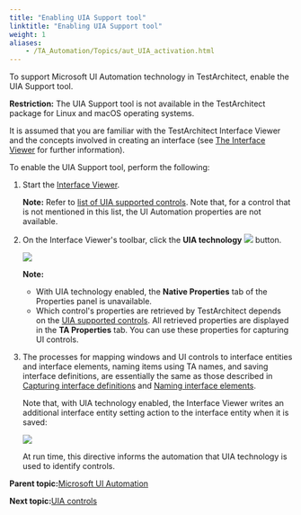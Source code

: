 ```yaml
--- 
title: "Enabling UIA Support tool"
linktitle: "Enabling UIA Support tool"
weight: 1
aliases: 
    - /TA_Automation/Topics/aut_UIA_activation.html
---
```


To support Microsoft UI Automation technology in TestArchitect, enable the UIA Support tool.

**Restriction:** The UIA Support tool is not available in the TestArchitect package for Linux and macOS operating systems.

It is assumed that you are familiar with the TestArchitect Interface Viewer and the concepts involved in creating an interface \(see [The Interface Viewer](/TA_Help/Topics/Interface_def_Viewer.html) for further information\).

To enable the UIA Support tool, perform the following:

1.  Start the [Interface Viewer](/TA_Help/Topics/Interface_def_Viewer_Starting.html).

    **Note:** Refer to [list of UIA supported controls](/TA_Automation/Topics/aut_UIA_controls.html). Note that, for a control that is not mentioned in this list, the UI Automation properties are not available.

2.  On the Interface Viewer's toolbar, click the **UIA technology** ![](/images//Images/btn_UIA_technology.png) button.

    ![](/images//Images/Interface_Viewer_UIA.png)

    **Note:**

    -   With UIA technology enabled, the **Native Properties** tab of the Properties panel is unavailable.
    -   Which control's properties are retrieved by TestArchitect depends on the [UIA supported controls](/TA_Automation/Topics/aut_UIA_controls.html). All retrieved properties are displayed in the **TA Properties** tab. You can use these properties for capturing UI controls.

3.  The processes for mapping windows and UI controls to interface entities and interface elements, naming items using TA names, and saving interface definitions, are essentially the same as those described in [Capturing interface definitions](/TA_Help/Topics/Interface_def_capturing.html) and [Naming interface elements](/TA_Help/Topics/Interface_def_naming.html).

    Note that, with UIA technology enabled, the Interface Viewer writes an additional interface entity setting action to the interface entity when it is saved:

    ![](/images//Images/interface_entity.UIA_directive.png)

    At run time, this directive informs the automation that UIA technology is used to identify controls.


**Parent topic:**[Microsoft UI Automation](/TA_Automation/Topics/aut_Using_UIA.html)

**Next topic:**[UIA controls](/TA_Automation/Topics/aut_UIA_controls.html)

